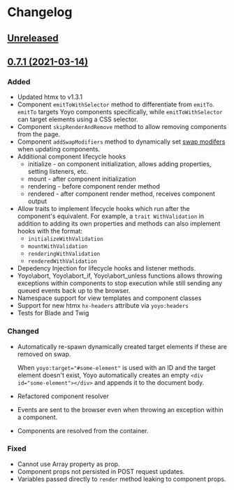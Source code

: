 # Changelog

## [Unreleased](https://github.com/clickfwd/yoyo/compare/0.7.1...develop)

## [0.7.1 (2021-03-14)](https://github.com/clickfwd/yoyo/compare/0.7.0...0.7.1)

### Added

- Updated htmx to v1.3.1
- Component `emitToWithSelector` method to differentiate from `emitTo`. `emitTo` targets Yoyo components specifically, while `emitToWithSelector` can target elements using a CSS selector.
- Component `skipRenderAndRemove` method to allow removing components from the page.
- Component `addSwapModifiers` method to dynamically set [swap modifers](https://htmx.org/attributes/hx-swap/) when updating components. 
- Additional component lifecycle hooks
    - initialize - on component initialization, allows adding properties, setting listeners, etc.
    - mount - after component initialization
    - rendering - before component render method
    - rendered - after component render method, receives component output
- Allow traits to implement lifecycle hooks which run after the component's equivalent. For example, a `trait WithValidation` in addition to adding its own properties and methods can also implement hooks with the format:
    - `initializeWithValidation`
    - `mountWithValidation`
    - `renderingWithValidation`
    - `renderedWithValidation`
- Depedency Injection for lifecycle hooks and listener methods.
- Yoyo\abort, Yoyo\abort_if, Yoyo\abort_unless functions allows throwing exceptions within components to stop execution while still sending any queued events back up to the browser.
- Namespace support for view templates and component classes
- Support for new htmx `hx-headers` attribute via `yoyo:headers`
- Tests for Blade and Twig

### Changed

- Automatically re-spawn dynamically created target elements if these are removed on swap. 

    When `yoyo:target="#some-element"` is used with an ID and the target element doesn't exist, Yoyo automatically creates an empty `<div id="some-element"></div>` and appends it to the document body.
- Refactored component resolver
- Events are sent to the browser even when throwing an exception within a component.
- Components are resolved from the container.


### Fixed

- Cannot use Array property as prop.
- Component props not persisted in POST request updates.
- Variables passed directly to `render` method leaking to component props.

